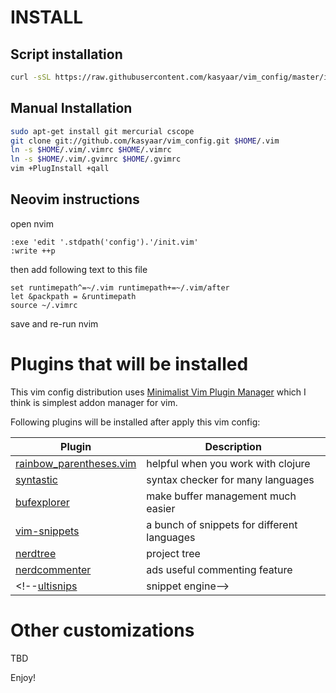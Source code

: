 # INSTALL
## Script installation
```sh
curl -sSL https://raw.githubusercontent.com/kasyaar/vim_config/master/install.sh | sh
```
## Manual Installation 
```sh
sudo apt-get install git mercurial cscope
git clone git://github.com/kasyaar/vim_config.git $HOME/.vim
ln -s $HOME/.vim/.vimrc $HOME/.vimrc
ln -s $HOME/.vim/.gvimrc $HOME/.gvimrc
vim +PlugInstall +qall
```
## Neovim instructions
open nvim
```
:exe 'edit '.stdpath('config').'/init.vim'
:write ++p
```
then add following text to this file
```
set runtimepath^=~/.vim runtimepath+=~/.vim/after
let &packpath = &runtimepath
source ~/.vimrc
```
save and re-run nvim


# Plugins that will be installed

This vim config distribution uses [Minimalist Vim Plugin Manager](https://github.com/junegunn/vim-plug) which I think is
simplest addon manager for vim.

Following plugins will be installed after apply this vim config:

Plugin|Description
------|-----------
[rainbow_parentheses.vim](http://github.com/kien/rainbow_parentheses.vim) | helpful when you work with clojure
[syntastic](http://github.com/kasyaar/syntastic) | syntax checker for many languages
[bufexplorer](https://github.com/jlanzarotta/bufexplorer) | make buffer management much easier
[vim-snippets](http://github.com/honza/vim-snippets) | a bunch of snippets for different languages
[nerdtree](http://github.com/scrooloose/nerdtree) | project tree
[nerdcommenter](http://github.com/scrooloose/nerdcommenter) | ads useful commenting feature 
<!--[ultisnips](http://github.com/SirVer/ultisnips)| snippet engine-->

# Other customizations
 TBD

Enjoy!
